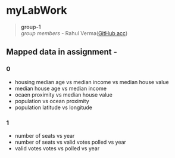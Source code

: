 # myLabWork

>  **group-1**  
  _group members_ - Rahul Verma([GitHub acc](https://github.com/NME-rahul/))


## Mapped data in assignment - 

### **0**
* housing median age vs median income vs median house value
* median house age vs median income
* ocaen proximity vs median house value
* population vs ocean proximity
* population latitude vs longitude

### **1**
* number of seats vs year
* number of seats vs valid votes polled vs year
* valid votes votes vs polled vs year
